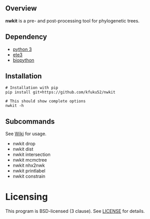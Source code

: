 ## Overview

**nwkit** is a pre- and post-processing tool for phylogenetic trees. 

## Dependency
* [python 3](https://www.python.org/)
* [ete3](https://github.com/etetoolkit/ete)
* [biopython](https://biopython.org/)

## Installation
```
# Installation with pip
pip install git+https://github.com/kfuku52/nwkit

# This should show complete options
nwkit -h 
```

## Subcommands
See [Wiki](https://github.com/kfuku52/nwkit/wiki) for usage.

- nwkit drop
- nwkit dist
- nwkit intersection
- nwkit mcmctree
- nwkit nhx2nwk
- nwkit printlabel
- nwkit constrain

# Licensing
This program is BSD-licensed (3 clause). See [LICENSE](LICENSE) for details.

